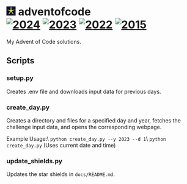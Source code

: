 # <img src="assets/favicon.png" alt="favicon" style="width:24px;"> adventofcode <br> <!-- SHIELDS_START -->[![2024](https://img.shields.io/badge/2024-10★-d6d1a8?style=flat-square)](https://adventofcode.com/2024) [![2023](https://img.shields.io/badge/2023-16★-d9d08f?style=flat-square)](https://adventofcode.com/2023) [![2022](https://img.shields.io/badge/2022-22★-dbcf76?style=flat-square)](https://adventofcode.com/2022) [![2015](https://img.shields.io/badge/2015-9★-d6d1ad?style=flat-square)](https://adventofcode.com/2015)<!-- SHIELDS_END -->

My Advent of Code solutions.

## Scripts

### setup.py

Creates .env file and downloads input data for previous days.

### create_day.py

Creates a directory and files for a specified day and year, fetches the challenge input data, and opens the corresponding webpage.

Example Usage:\ `python create_day.py --y 2023 --d 1`\ `python create_day.py`
(Uses current date and time)

### update_shields.py

Updates the star shields in `docs/README.md`.
